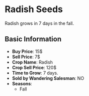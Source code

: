 # Radish Seeds

Radish grows in 7 days in the fall.

## Basic Information

- **Buy Price**: 15$
- **Sell Price**: 7$
- **Crop Name**: Radish
- **Crop Sell Price**: 120$
- **Time to Grow**: 7 days.
- **Sold by Wandering Salesman**: NO
- **Seasons**:
  - Fall